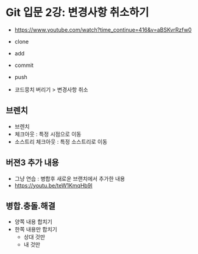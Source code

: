 # Git 입문 2강: 변경사항 취소하기
- https://www.youtube.com/watch?time_continue=416&v=aBSKvrRzfw0

- clone
- add
- commit
- push

- 코드뭉치 버리기 > 변경사항 취소

## 브렌치
- 브렌치
- 체크아웃 : 특정 시점으로 이동
- 소스트리 체크아웃 : 특정 소스트리로 이동

## 버젼3 추가 내용
- 그냥 연습 : 병합후 새로운 브랜치에서 추가한 내용
- https://youtu.be/teW1KmqHb9I

## 병합.충돌.해결
- 양쪽 내용 합치기
- 한쪽 내용만 합치기
    - 상대 것만
    - 내 것만
